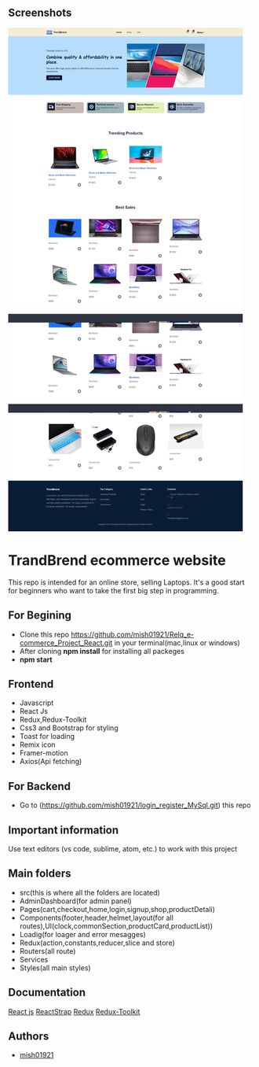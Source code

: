 
## Screenshots
![App Screenshot](https://github.com/mish01921/Relq_e-commerce_Project_React/blob/main/src/ScreenShot/screencapture-localhost-3000-home-2022-12-19-15_45_49.png?raw=true)
# TrandBrend ecommerce website
This repo is intended for an online store, selling Laptops. It's a good start for beginners who want to take the first big step in programming.

## For Begining
- Clone this repo https://github.com/mish01921/Relq_e-commerce_Project_React.git in your terminal(mac,linux or windows)
- After cloning **npm install** for installing all packeges
- **npm start** 

##  Frontend
 
- Javascript
- React Js
- Redux,Redux-Toolkit
- Css3 and Bootstrap for styling
- Toast for loading
- Remix icon
- Framer-motion
- Axios(Api fetching)

## For Backend
- Go to (https://github.com/mish01921/login_register_MySql.git) this repo

## Important information
Use text editors (vs code, sublime, atom, etc.) to work with this project

## Main folders
- src(this is where all the folders are located)
- AdminDashboard(for admin panel)
- Pages(cart,checkout,home,login,signup,shop,productDetali)
- Components(footer,header,helmet,layout(for all routes),UI(clock,commonSection,productCard,productList))
- Loadig(for loager and error mesagges)
- Redux(action,constants,reducer,slice and store)
- Routers(all route)
- Services
- Styles(all main styles)


## Documentation

[React js](https://reactjs.org/)
[ReactStrap](https://reactstrap.github.io/?path=/story/home-installation--page)
[Redux](https://redux.js.org/)
[Redux-Toolkit](https://redux-toolkit.js.org/)


## Authors

- [mish01921](https://github.com/mish01921)






